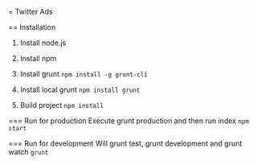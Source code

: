 = Twitter Ads

== Installation

1. Install node.js
2. Install npm

3. Install grunt
    `npm install -g grunt-cli`
3. Install local grunt
    `npm install grunt`
4. Build project
    `npm install`

=== Run for production
	Execute grunt production and then run index
    `npm start`

=== Run for development
	Will grunt test, grunt development and grunt watch
    `grunt`
